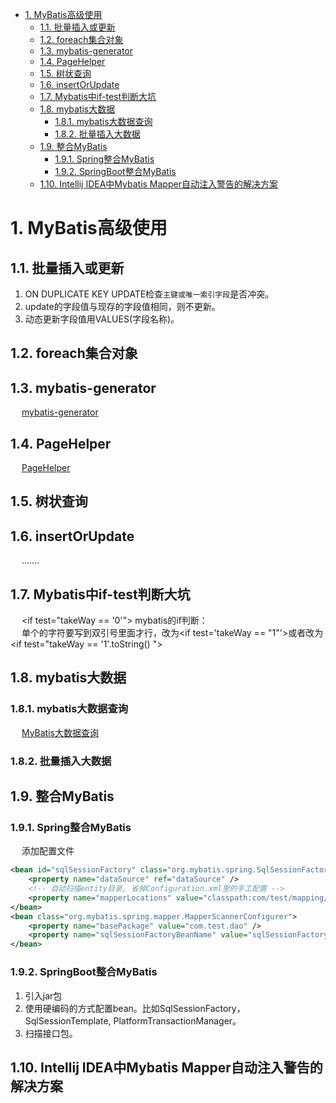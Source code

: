 

<!-- TOC -->

- [1. MyBatis高级使用](#1-mybatis高级使用)
    - [1.1. 批量插入或更新](#11-批量插入或更新)
    - [1.2. foreach集合对象](#12-foreach集合对象)
    - [1.3. mybatis-generator](#13-mybatis-generator)
    - [1.4. PageHelper](#14-pagehelper)
    - [1.5. 树状查询](#15-树状查询)
    - [1.6. insertOrUpdate](#16-insertorupdate)
    - [1.7. Mybatis中if-test判断大坑](#17-mybatis中if-test判断大坑)
    - [1.8. mybatis大数据](#18-mybatis大数据)
        - [1.8.1. mybatis大数据查询](#181-mybatis大数据查询)
        - [1.8.2. 批量插入大数据](#182-批量插入大数据)
    - [1.9. 整合MyBatis](#19-整合mybatis)
        - [1.9.1. Spring整合MyBatis](#191-spring整合mybatis)
        - [1.9.2. SpringBoot整合MyBatis](#192-springboot整合mybatis)
    - [1.10. Intellij IDEA中Mybatis Mapper自动注入警告的解决方案](#110-intellij-idea中mybatis-mapper自动注入警告的解决方案)

<!-- /TOC -->

# 1. MyBatis高级使用
<!-- 
MySQL 千万数据量深分页优化, 拒绝线上故障！ 
https://mp.weixin.qq.com/s/i3wLeCSxqWKrTwgtfelumQ
-->


## 1.1. 批量插入或更新  
<!-- 
https://blog.csdn.net/qq_58772217/article/details/125281973
-->
1. ON DUPLICATE KEY UPDATE检查```主键或唯一索引字段```是否冲突。  
2. update的字段值与现存的字段值相同，则不更新。  
3. 动态更新字段值用VALUES(字段名称)。  

## 1.2. foreach集合对象  
<!-- 

https://blog.csdn.net/TaoShao521/article/details/108808982
-->


## 1.3. mybatis-generator  
&emsp; [mybatis-generator](/docs/SSM/MyBatis/MybatisGenerator.md) 

## 1.4. PageHelper
<!-- 
SpringBoot集成MyBatis的分页插件PageHelper
https://www.cnblogs.com/leeego-123/articles/10832926.html

https://pagehelper.github.io/docs/howtouse/
-->
&emsp; [PageHelper](/docs/SSM/MyBatis/PageHelper.md)  


## 1.5. 树状查询
<!-- 
https://www.cnblogs.com/lgjava/p/13821653.html

https://blog.csdn.net/qq_35558665/article/details/106310333
1.collection 的column与id的column相同，property为实体类中子集合的名字，select与查询方法名字相同
2.查询时一定要将id和parentId都查出来，否则mybaits无法完成递归，我用*查就更没问题了。实体类中也要有父id那个属性
3、以上实现至针对传入参数为一个值的时候，parentId传进去的值要是最顶级的，这里就是0

-->



## 1.6. insertOrUpdate
&emsp; .......
<!-- 
存在则更新 ON DUPLICATE KEY UPDATE
https://blog.csdn.net/f327888576/article/details/89490442

-->


## 1.7. Mybatis中if-test判断大坑  
<!-- 
mybatis 中 if-test 判断大坑
https://www.cnblogs.com/grasp/p/11268049.html
-->
&emsp; \<if test="takeWay == '0'"> mybatis的if判断：  
&emsp; 单个的字符要写到双引号里面才行，改为\<if test='takeWay == "1"'>或者改为\<if test="takeWay == '1'.toString() ">  



## 1.8. mybatis大数据  

### 1.8.1. mybatis大数据查询 
&emsp; [MyBatis大数据查询](/docs/SSM/MyBatis/BigData.md)  

### 1.8.2. 批量插入大数据
<!-- 
【368期】阿里巴巴为什么禁止MyBatis批量插入几千条数据使用foreach？
https://mp.weixin.qq.com/s/BW7YE8OPVe3IS03EOCm_fA
-->


## 1.9. 整合MyBatis  
### 1.9.1. Spring整合MyBatis  

&emsp; 添加配置文件  

```xml
<bean id="sqlSessionFactory" class="org.mybatis.spring.SqlSessionFactoryBean">
    <property name="dataSource" ref="dataSource" />
    <!-- 自动扫描entity目录, 省掉Configuration.xml里的手工配置 -->
    <property name="mapperLocations" value="classpath:com/test/mapping/*.xml" />
</bean>
<bean class="org.mybatis.spring.mapper.MapperScannerConfigurer">
    <property name="basePackage" value="com.test.dao" />
    <property name="sqlSessionFactoryBeanName" value="sqlSessionFactory" />
</bean>
```

### 1.9.2. SpringBoot整合MyBatis  
1. 引入jar包
2. 使用硬编码的方式配置bean。比如SqlSessionFactory，SqlSessionTemplate, PlatformTransactionManager。
3. 扫描接口包。


## 1.10. Intellij IDEA中Mybatis Mapper自动注入警告的解决方案
<!-- 
Intellij IDEA中Mybatis Mapper自动注入警告的6种解决方案 
https://mp.weixin.qq.com/s?__biz=MzA4NjgxMjQ5Mg==&mid=2665762835&idx=1&sn=5794527649410ef35dc2382941345484&chksm=84d20230b3a58b2646ed333b3ae9ebf299d8d06da0c286302f74c86cfaeb3910b0b04805bbcb&mpshare=1&scene=1&srcid=&sharer_sharetime=1571876850857&sharer_shareid=b256218ead787d58e0b58614a973d00d&key=6f23511bf9e1c01f24cbca42a703bf7244b1622f167e09344917306bbe5af0769908126efc68bd0fe3dc571d186dbc6c864e010fadc49798e3e7c63f72ced8c00fd3d27ff922fcd564c085580ad06213&ascene=1&uin=MTE1MTYxNzY2MQ%3D%3D&devicetype=Windows+10&version=62070152&lang=zh_CN&pass_ticket=tOysFrIpapzI%2FSWUdTcbYKvSoWjfuug2aUNd5keR9%2BIBFSeAaxr3gVVWD9yTgncJ

-->

